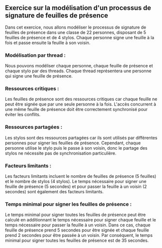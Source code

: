 
## Exercice sur la modélisation d'un processus de signature de feuilles de présence
Dans cet exercice, nous allons modéliser le processus de signature de feuilles de présence dans une classe de 22 personnes, disposant de 5 feuilles de présence et de 4 stylos. Chaque personne signe une feuille à la fois et passe ensuite la feuille à son voisin.

### Modélisation par thread :
Nous pouvons modéliser chaque personne, chaque feuille de présence et chaque stylo par des threads. Chaque thread représentera une personne qui signe une feuille de présence.

### Ressources critiques :
Les feuilles de présence sont des ressources critiques car chaque feuille ne peut être signée que par une seule personne à la fois. L'accès concurrent à une même feuille de présence doit être correctement synchronisé pour éviter les conflits.

### Ressources partagées :
Les stylos sont des ressources partagées car ils sont utilisés par différentes personnes pour signer les feuilles de présence. Cependant, chaque personne utilise le stylo puis le passe à son voisin, donc le partage des stylos ne nécessite pas de synchronisation particulière.

### Facteurs limitants :
Les facteurs limitants incluent le nombre de feuilles de présence (5 feuilles) et le nombre de stylos (4 stylos). Le temps nécessaire pour signer une feuille de présence (5 secondes) et pour passer la feuille à un voisin (2 secondes) sont également des facteurs limitants. 

### Temps minimal pour signer les feuilles de présence :
Le temps minimal pour signer toutes les feuilles de présence peut être calculé en additionnant le temps nécessaire pour signer chaque feuille et le temps nécessaire pour passer la feuille à un voisin. Dans ce cas, chaque feuille de présence prend 5 secondes pour être signée et chaque feuille prend 2 secondes pour être passée à un voisin. Par conséquent, le temps minimal pour signer toutes les feuilles de présence est de 35 secondes.
